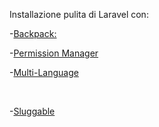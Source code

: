 <p>Installazione pulita di Laravel con:</p>
<p> -<a href="https://backpackforlaravel.com/docs">Backpack:</a></p>
<p> -<a href="https://spatie.be/docs/laravel-permission/v4/introduction">Permission Manager</a></p>
<p> -<a href="https://github.com/spatie/laravel-translatable#installation">Multi-Language</a></p>
<br>
<p> -<a href="https://github.com/spatie/laravel-sluggable">Sluggable</a></p>
